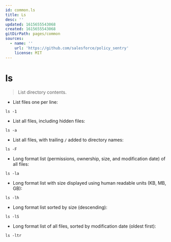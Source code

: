 ```yaml
---
id: common.ls
title: Ls
desc: ''
updated: 1615655543068
created: 1615655543068
gitDirPath: pages/common
sources:
  - name: ''
    url: 'https://github.com/salesforce/policy_sentry'
    license: MIT
---
```

# ls

> List directory contents.

- List files one per line:

`ls -1`

- List all files, including hidden files:

`ls -a`

- List all files, with trailing `/` added to directory names:

`ls -F`

- Long format list (permissions, ownership, size, and modification date) of all files:

`ls -la`

- Long format list with size displayed using human readable units (KB, MB, GB):

`ls -lh`

- Long format list sorted by size (descending):

`ls -lS`

- Long format list of all files, sorted by modification date (oldest first):

`ls -ltr`

